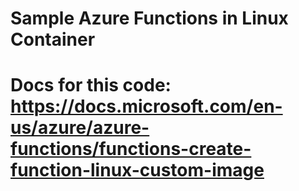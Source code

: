 # Sample Azure Functions in Linux Container

# Docs for this code: https://docs.microsoft.com/en-us/azure/azure-functions/functions-create-function-linux-custom-image

